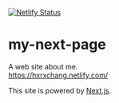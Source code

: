 [![Netlify Status](https://api.netlify.com/api/v1/badges/7ab25039-031d-4639-9cd9-0367b7070f25/deploy-status)](https://app.netlify.com/sites/hxrxchang/deploys)

# my-next-page
A web site about me.  
https://hxrxchang.netlify.com/

This site is powered by [Next.js](https://nextjs.org/).
